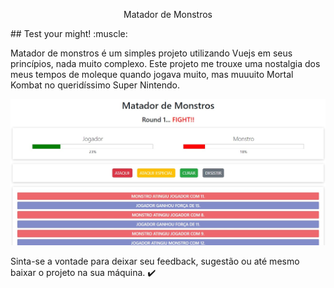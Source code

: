 <p align="center">Matador de Monstros</p>
## Test your might! :muscle:

<p>Matador de monstros é um simples projeto utilizando Vuejs em seus princípios, nada muito complexo. Este projeto me trouxe uma nostalgia dos meus tempos de moleque quando jogava muito, mas muuuito Mortal Kombat no queridíssimo Super Nintendo.</p>

<img src="https://github.com/renatoobrito/vue_projeto-01-monstro/blob/master/matador_de_monstros.jpg">

Sinta-se a vontade para deixar seu feedback, sugestão ou até mesmo baixar o projeto na sua máquina. ✔️
